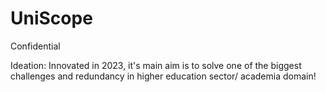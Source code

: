 # UniScope
Confidential 

Ideation: Innovated in 2023, it's main aim is to solve one of the biggest challenges and redundancy in higher education sector/ academia domain!
